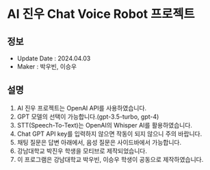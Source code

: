 # AI 진우 Chat Voice Robot 프로젝트

## 정보
- Update Date : 2024.04.03
- Maker : 박우빈, 이승우

## 설명
1. AI 진우 프로젝트는 OpenAI API를 사용하였습니다.
2. GPT 모델의 선택이 가능합니다.(gpt-3.5-turbo, gpt-4)
3. STT(Speech-To-Text)는 OpenAI의 Whisper AI를 활용하였습니다.
4. Chat GPT API key를 입력하지 않으면 작동이 되지 않으니 주의 바랍니다.
5. 채팅 질문은 답변 아래에서, 음성 질문은 사이드바에서 가능합니다.
6. 강남대학교 박진우 학생을 모티브로 제작되었습니다.
7. 이 프로그램은 강남대학교 박우빈, 이승우 학생이 공동으로 제작하였습니다.
